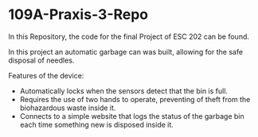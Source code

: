 # 109A-Praxis-3-Repo

In this Repository, the code for the final Project of ESC 202 can be found. 

In this project an automatic garbage can was built, allowing for the safe disposal of needles. 

Features of the device:
- Automatically locks when the sensors detect that the bin is full.
- Requires the use of two hands to operate, preventing of theft from the biohazardous waste inside it.
- Connects to a simple website that logs the status of the garbage bin each time something new is disposed inside it. 
